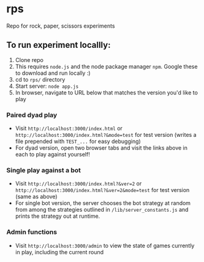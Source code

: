 # rps
Repo for rock, paper, scissors experiments

## To run experiment locallly:
1. Clone repo
2. This requires `node.js` and the node package manager `npm`. Google these to download and run locally :)
3. cd to `rps/` directory
2. Start server: `node app.js`
3. In browser, navigate to URL below that matches the version you'd like to play

### Paired dyad play
- Visit `http://localhost:3000/index.html` or `http://localhost:3000/index.html?&mode=test` for test version (writes a file prepended with `TEST_...` for easy debugging)
- For dyad version, open two browser tabs and visit the links above in each to play against yourself!

### Single play against a bot
- Visit `http://localhost:3000/index.html?&ver=2` or `http://localhost:3000/index.html?&ver=2&mode=test` for test version (same as above)
- For single bot version, the server chooses the bot strategy at random from among the strategies outlined in `/lib/server_constants.js` and prints the strategy out at runtime.

### Admin functions
- Visit `http://localhost:3000/admin` to view the state of games currently in play, including the current round

